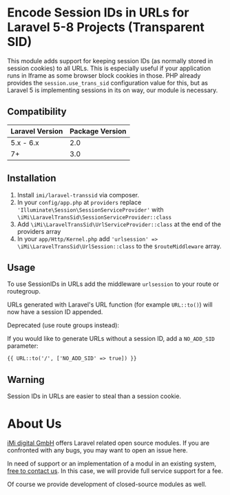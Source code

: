 Encode Session IDs in URLs for Laravel 5-8 Projects (Transparent SID)
===================================================================

This module adds support for keeping session IDs (as normally stored in session cookies) to all URLs.
This is especially useful if your application runs in Iframe as some browser block cookies in those.
PHP already provides the `session.use_trans_sid` configuration value for this, but as Laravel 5 is implementing sessions in its on way, our module is necessary.

Compatibility
-------------

| Laravel Version | Package Version |
| --------------- | --------------- |
| 5.x - 6.x | 2.0 |
| 7+ | 3.0 |

Installation
------------

1. Install `imi/laravel-transsid` via composer.
2. In your `config/app.php` at `providers` replace 
    `'Illuminate\Session\SessionServiceProvider'` with `\iMi\LaravelTransSid\SessionServiceProvider::class` 
3. Add `\iMi\LaravelTransSid\UrlServiceProvider::class` at the end of the providers array
4. In your `app/Http/Kernel.php` add `'urlsession' => \iMi\LaravelTransSid\UrlSession::class` to the `$routeMiddleware` array.

Usage
-----

To use SessionIDs in URLs add the middleware `urlsession` to your route or routegroup.

URLs generated with Laravel's URL function (for example `URL::to()`) will now have a session ID appended. 

Deprecated (use route groups instead):

If you would like to generate URLs without a session ID, add a `NO_ADD_SID` parameter:

    {{ URL::to('/', ['NO_ADD_SID' => true]) }}

Warning
-------

Session IDs in URLs are easier to steal than a session cookie.

About Us
========

[iMi digital GmbH](http://www.imi.de/) offers Laravel related open source modules. If you are confronted with any bugs, you may want to open an issue here.

In need of support or an implementation of a modul in an existing system, [free to contact us](mailto:digital@iMi.de). In this case, we will provide full service support for a fee.

Of course we provide development of closed-source modules as well.
